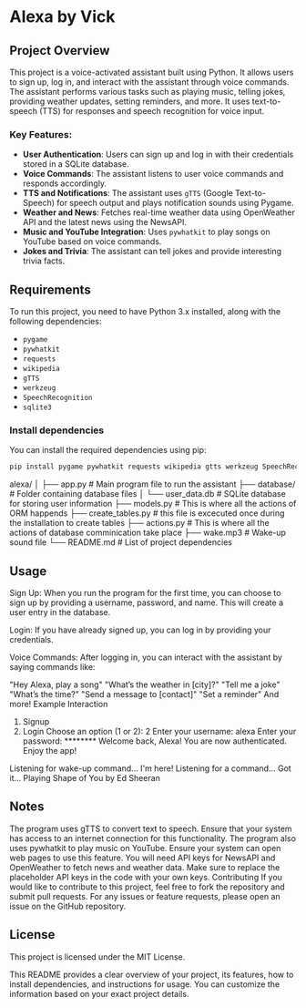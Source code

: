 # Alexa by Vick

## Project Overview

This project is a voice-activated assistant built using Python. It allows users to sign up, log in, and interact with the assistant through voice commands. The assistant performs various tasks such as playing music, telling jokes, providing weather updates, setting reminders, and more. It uses text-to-speech (TTS) for responses and speech recognition for voice input.

### Key Features:
- **User Authentication**: Users can sign up and log in with their credentials stored in a SQLite database.
- **Voice Commands**: The assistant listens to user voice commands and responds accordingly.
- **TTS and Notifications**: The assistant uses `gTTS` (Google Text-to-Speech) for speech output and plays notification sounds using Pygame.
- **Weather and News**: Fetches real-time weather data using OpenWeather API and the latest news using the NewsAPI.
- **Music and YouTube Integration**: Uses `pywhatkit` to play songs on YouTube based on voice commands.
- **Jokes and Trivia**: The assistant can tell jokes and provide interesting trivia facts.

## Requirements

To run this project, you need to have Python 3.x installed, along with the following dependencies:

- `pygame`
- `pywhatkit`
- `requests`
- `wikipedia`
- `gTTS`
- `werkzeug`
- `SpeechRecognition`
- `sqlite3`

### Install dependencies

You can install the required dependencies using pip:

```bash
pip install pygame pywhatkit requests wikipedia gtts werkzeug SpeechRecognition
```

alexa/
│
├── app.py                  # Main program file to run the assistant
├── database/               # Folder containing database files
│   └── user_data.db        # SQLite database for storing user information
├── models.py               # This is where all the actions of ORM happends
├── create_tables.py        # this file is excecuted once during the installation to create tables
├── actions.py              # This is where all the actions of database comminication take place
├── wake.mp3                # Wake-up sound file
└── README.md               # List of project dependencies

## Usage
Sign Up: When you run the program for the first time, you can choose to sign up by providing a username, password, and name. This will create a user entry in the database.

Login: If you have already signed up, you can log in by providing your credentials.

Voice Commands: After logging in, you can interact with the assistant by saying commands like:

"Hey Alexa, play a song"
"What’s the weather in [city]?"
"Tell me a joke"
"What’s the time?"
"Send a message to [contact]"
"Set a reminder"
And more!
Example Interaction
1. Signup
2. Login
Choose an option (1 or 2): 2
Enter your username: alexa
Enter your password: ********
Welcome back, Alexa!
You are now authenticated. Enjoy the app!

Listening for wake-up command...
I'm here!
Listening for a command...
Got it... Playing Shape of You by Ed Sheeran

## Notes
The program uses gTTS to convert text to speech. Ensure that your system has access to an internet connection for this functionality.
The program also uses pywhatkit to play music on YouTube. Ensure your system can open web pages to use this feature.
You will need API keys for NewsAPI and OpenWeather to fetch news and weather data. Make sure to replace the placeholder API keys in the code with your own keys.
Contributing
If you would like to contribute to this project, feel free to fork the repository and submit pull requests. For any issues or feature requests, please open an issue on the GitHub repository.

## License
This project is licensed under the MIT License.



This README provides a clear overview of your project, its features, how to install dependencies, and instructions for usage. You can customize the information based on your exact project details.
